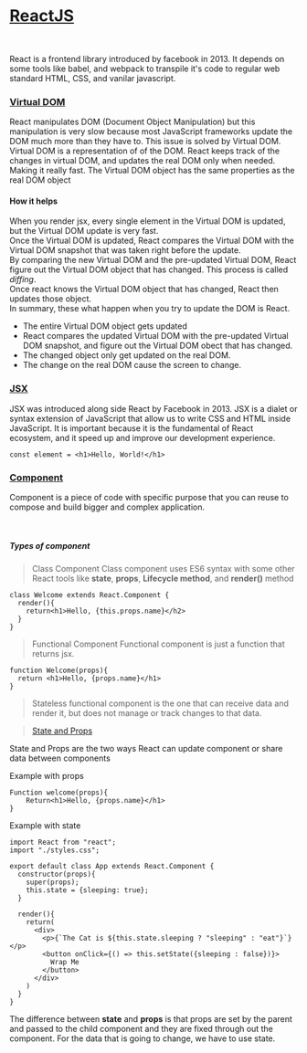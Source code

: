 # [ReactJS](https://reactjs.org/docs/hello-world.html)

<br>

React is a frontend library introduced by facebook in 2013. It depends on some tools like babel, and webpack to transpile it's code to regular web standard HTML, CSS, and vanilar javascript.

### [Virtual DOM](https://www.codecademy.com/article/react-virtual-dom)


React manipulates DOM (Document Object Manipulation) but this manipulation is very slow because most JavaScript frameworks update the DOM much more than they have to. This issue is solved by Virtual DOM. Virtual DOM is a representation of of the DOM. React keeps track of the changes in virtual DOM, and updates the real DOM only when needed. Making it really fast. The Virtual DOM object has the same properties as the real DOM object

#### How it helps

When you render jsx, every single element in the Virtual DOM is updated, but the Virtual DOM update is very fast.
<br>
Once the Virtual DOM is updated, React compares the Virtual DOM with the Virtual DOM snapshot that was taken right before the update. 
<br>
By comparing the new Virtual DOM and the pre-updated Virtual DOM, React figure out the Virtual DOM object that has changed. This process is called _diffing_.
<br>
Once react knows the Virtual DOM object that has changed, React then updates those object. 
<br>
In summary, these what happen when you try to update the DOM is React.

- The entire Virtual DOM object gets updated
- React compares the updated Virtual DOM with the pre-updated Virtual DOM snapshot, and figure out the Virtual DOM obect that has changed.
- The changed object only get updated on the real DOM.
- The change on the real DOM cause the screen to change.

### [JSX](https://reactjs.org/docs/introducing-jsx.html)

JSX was introduced along side React by Facebook in 2013. JSX is a dialet or syntax extension of JavaScript that allow us to write CSS and HTML inside JavaScript. It is important because it is the fundamental of React ecosystem, and it speed up and improve our development experience.

```
const element = <h1>Hello, World!</h1>

```

### [Component](https://reactjs.org/docs/components-and-props.html)

Component is a piece of code with specific purpose that you can reuse to compose and build bigger and complex application.

<br>

##### Types of component
> Class Component
Class component uses ES6 syntax with some other React tools like **state**, **props**, **Lifecycle method**, and **render()** method

```
class Welcome extends React.Component {
  render(){
    return<h1>Hello, {this.props.name}</h2>
  }
}
```

> Functional Component
Functional component is just a function that returns jsx.

```
function Welcome(props){
  return <h1>Hello, {props.name}</h1>
}
```

> Stateless functional component is the one that can receive data and render it, but does not manage or track changes to that data.

> [State and Props](https://www.freecodecamp.org/news/react-js-for-beginners-props-state-explained/)

State and Props are the two ways React can update component or share data between components

Example with props

```
Function welcome(props){
	Return<h1>Hello, {props.name}</h1>
}
```

Example with state

```
import React from "react";
import "./styles.css";

export default class App extends React.Component {
  constructor(props){
    super(props);
    this.state = {sleeping: true};
  }

  render(){
    return(
      <div>
        <p>{`The Cat is ${this.state.sleeping ? "sleeping" : "eat"}`}</p>
        <button onClick={() => this.setState({sleeping : false})}>
          Wrap Me
        </button>
      </div>
    )
  }
}

```

The difference between **state** and **props** is that props are set by the parent and passed to the child component and they are fixed through out the component. For the data that is going to change, we have to use state.